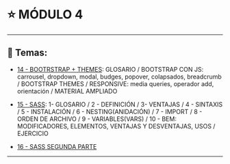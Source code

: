 # :star: MÓDULO 4

---

## :book: Temas:

- [14 - BOOTRSTRAP + THEMES](https://github.com/eugenia1984/frontend-syloper/blob/main/teoria/modulo4/bootstrap.md): GLOSARIO / BOOTSTRAP CON JS: carrousel, dropdown, modal, budges, popover, colapsados, breadcrumb /  BOOTSTRAP THEMES /  RESPONSIVE: media queries, operador add, orientación /  MATERIAL AMPLIADO 

- [15 - SASS](https://github.com/eugenia1984/frontend-syloper/blob/main/teoria/modulo4/sass.md): 1- GLOSARIO / 2 - DEFINICIÓN / 3- VENTAJAS / 4 - SINTAXIS / 5 - INSTALACIÓN / 6 - NESTING(ANIDACIÓN) / 7 - IMPORT / 8 - ORDEN DE ARCHIVO /  9 - VARIABLES(VARS) / 10 - BEM: MODIFICADORES, ELEMENTOS, VENTAJAS Y DESVENTAJAS, USOS / EJERCICIO
 

- [16 - SASS SEGUNDA PARTE](https://github.com/eugenia1984/frontend-syloper/blob/main/teoria/modulo4/sass2.md)

---
